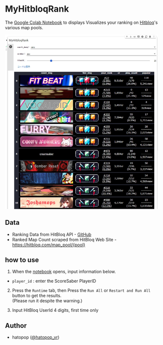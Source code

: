 # MyHitbloqRank
The [Google Colab Notebook](https://colab.research.google.com/github/hatopopvr/MyHitbloqRank/blob/main/MyHitbloqRank_En.ipynb) to displays  Visualizes your ranking on [Hitbloq](https://hitbloq.com/)'s various map pools.

![MyHitbloqRank](images/images_001.jpg)

## Data
- Ranking Data from HitBloq API - [GitHub](https://github.com/DaFluffyPotato/hitbloq/blob/main/main.py)
- Ranked Map Count scraped from HitBloq Web Site - https://hitbloq.com/map_pool/{pool}

## how to use

1. When the [notebook](https://colab.research.google.com/github/hatopopvr/MyHitbloqRank/blob/main/MyHitbloqRank_En.ipynb)  opens, input information below.
 - `player_id` : enter the ScoreSaber PlayerID 
 
2. Press the `Runtime` tab, then Press the `Run All` or `Restart and Run All` button to get the results.  
  (Please run it despite the warning.)

3. Input HitBloq UserId 4 digits, first time only

## Author
- hatopop ([@hatopop_vr](https://twitter.com/hatopop_vr))
